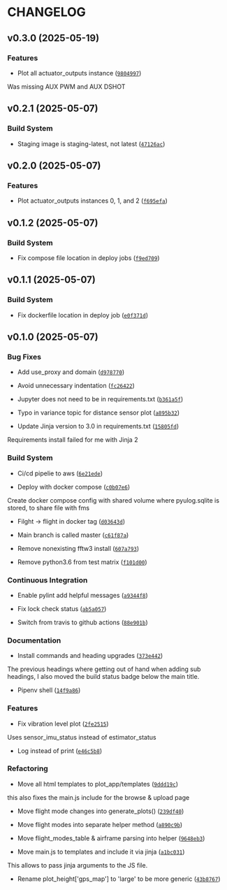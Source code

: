 # CHANGELOG


## v0.3.0 (2025-05-19)

### Features

- Plot all actuator_outputs instance
  ([`9804997`](https://github.com/aviant-tech/flight_review/commit/98049976d6632e5358c06744f1c6a85d08462d3d))

Was missing AUX PWM and AUX DSHOT


## v0.2.1 (2025-05-07)

### Build System

- Staging image is staging-latest, not latest
  ([`47126ac`](https://github.com/aviant-tech/flight_review/commit/47126ac28c70d83925608cb66e70c33e61b4c51b))


## v0.2.0 (2025-05-07)

### Features

- Plot actuator_outputs instances 0, 1, and 2
  ([`f695efa`](https://github.com/aviant-tech/flight_review/commit/f695efa4c83b50404133a33d29d2afc3fb79db50))


## v0.1.2 (2025-05-07)

### Build System

- Fix compose file location in deploy jobs
  ([`f9ed709`](https://github.com/aviant-tech/flight_review/commit/f9ed7091ad3ac4c377e92dcb2b43f07a571c709c))


## v0.1.1 (2025-05-07)

### Build System

- Fix dockerfile location in deploy job
  ([`e0f371d`](https://github.com/aviant-tech/flight_review/commit/e0f371d1e69cd66e6915201cc84f3e4bbd376656))


## v0.1.0 (2025-05-07)

### Bug Fixes

- Add use_proxy and domain
  ([`d978770`](https://github.com/aviant-tech/flight_review/commit/d97877091b6c07d10550e7c2ff1c5c0177fb2f2c))

- Avoid unnecessary indentation
  ([`fc26422`](https://github.com/aviant-tech/flight_review/commit/fc2642243e149b0e25ab0108d8860f1f5b52bce9))

- Jupyter does not need to be in requirements.txt
  ([`b361a5f`](https://github.com/aviant-tech/flight_review/commit/b361a5fb00e4ec80d193fd3c1e028a8b78e3530b))

- Typo in variance topic for distance sensor plot
  ([`a895b32`](https://github.com/aviant-tech/flight_review/commit/a895b328600a79e9f1f768b4a9e0ae820b6dc999))

- Update Jinja version to 3.0 in requirements.txt
  ([`15805fd`](https://github.com/aviant-tech/flight_review/commit/15805fd71719f9e624dec90d339fbd4f01b8e225))

Requirements install failed for me with Jinja 2

### Build System

- Ci/cd pipelie to aws
  ([`6e21ede`](https://github.com/aviant-tech/flight_review/commit/6e21ede89f7fa17a8a3194b65eb9d6215bed18ad))

- Deploy with docker compose
  ([`c0b07e6`](https://github.com/aviant-tech/flight_review/commit/c0b07e65c8fe85c682543791b5a18702e133e237))

Create docker compose config with shared volume where pyulog.sqlite is stored, to share file with
  fms

- Filght -> flight in docker tag
  ([`d03643d`](https://github.com/aviant-tech/flight_review/commit/d03643d704440f02b0a23e6d772cc03fed8aaa2d))

- Main branch is called master
  ([`c61f87a`](https://github.com/aviant-tech/flight_review/commit/c61f87a18660d016f723f9f7fcff42b96aa84bcc))

- Remove nonexisting fftw3 install
  ([`607a793`](https://github.com/aviant-tech/flight_review/commit/607a7934821fcedf4d5209f4b9b724779654604d))

- Remove python3.6 from test matrix
  ([`f101d00`](https://github.com/aviant-tech/flight_review/commit/f101d00c4cccc08d548a6924f5ef0d1300aa1c20))

### Continuous Integration

- Enable pylint add helpful messages
  ([`a9344f8`](https://github.com/aviant-tech/flight_review/commit/a9344f8ae7ea72b3e879f66812562c5c1ff3bc11))

- Fix lock check status
  ([`ab5a057`](https://github.com/aviant-tech/flight_review/commit/ab5a057b2301e73f60b863ab9a88cdc2bd495dc9))

- Switch from travis to github actions
  ([`88e901b`](https://github.com/aviant-tech/flight_review/commit/88e901b70b6b786172344c4d59e24a83203a145f))

### Documentation

- Install commands and heading upgrades
  ([`373e442`](https://github.com/aviant-tech/flight_review/commit/373e4423a8b9f2401e86d0010851c1c3eac50cf4))

The previous headings where getting out of hand when adding sub headings, I also moved the build
  status badge below the main title.

- Pipenv shell
  ([`14f9a86`](https://github.com/aviant-tech/flight_review/commit/14f9a868aab5ed1a9aedcc56deadacbd9ad03cf5))

### Features

- Fix vibration level plot
  ([`2fe2515`](https://github.com/aviant-tech/flight_review/commit/2fe25152893f741e9a6dcaa4d1a3365879ae1740))

Uses sensor_imu_status instead of estimator_status

- Log instead of print
  ([`e46c5b8`](https://github.com/aviant-tech/flight_review/commit/e46c5b859808c8a7d2722a73b544c483b853283c))

### Refactoring

- Move all html templates to plot_app/templates
  ([`9ddd19c`](https://github.com/aviant-tech/flight_review/commit/9ddd19c8dac124f3d98ab96d476ec7043bc336c7))

this also fixes the main.js include for the browse & upload page

- Move flight mode changes into generate_plots()
  ([`239df40`](https://github.com/aviant-tech/flight_review/commit/239df405b59be922fd96d3826bfb7f4ad15c49a0))

- Move flight modes into separate helper method
  ([`a890c9b`](https://github.com/aviant-tech/flight_review/commit/a890c9b8e65de1d5a83f9879b2eb3dd63e9f1fb5))

- Move flight_modes_table & airframe parsing into helper
  ([`9648eb3`](https://github.com/aviant-tech/flight_review/commit/9648eb303fe1ddaba05652acd10fc6ba0e593002))

- Move main.js to templates and include it via jinja
  ([`a1bc031`](https://github.com/aviant-tech/flight_review/commit/a1bc03161f4432a518d2ede893beb10b4c902279))

This allows to pass jinja arguments to the JS file.

- Rename plot_height['gps_map'] to 'large' to be more generic
  ([`43b8767`](https://github.com/aviant-tech/flight_review/commit/43b87678cca7f8e821426c6a745d6dd7198c6e14))
